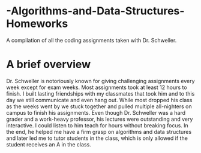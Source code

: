 # -Algorithms-and-Data-Structures-Homeworks
A compilation of all the coding assignments taken with Dr. Schweller.
# A brief overview
Dr. Schweller is notoriously known for giving challenging assignments
every week except for exam weeks. Most assignments took at least 12 hours 
to finish. I built lasting friendships with my classmates that took him 
and to this day we still communicate and even hang out. While most dropped 
his class as the weeks went by we stuck together and pulled multiple all-nighters
on campus to finish his assignments. Even though Dr. Schweller was a hard grader 
and a work-heavy professor, his lectures were outstanding and very interactive. I 
could listen to him teach for hours without breaking focus. In the end, he helped me
have a firm grasp on algorithms and data structures and later led me to tutor students
in the class, which is only allowed if the student receives an A in the class.